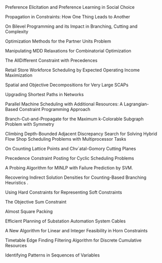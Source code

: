 Preference Elicitation and Preference Learning in Social Choice

Propagation in Constraints: How One Thing Leads to Another

On Bilevel Programming and its Impact in Branching, Cutting and Complexity

Optimization Methods for the Partner Units Problem

Manipulating MDD Relaxations for Combinatorial Optimization

The AllDifferent Constraint with Precedences

Retail Store Workforce Scheduling by Expected Operating Income Maximization

Spatial and Objective Decompositions for Very Large SCAPs

Upgrading Shortest Paths in Networks

Parallel Machine Scheduling with Additional Resources: A Lagrangian-Based Constraint Programming Approach

Branch-Cut-and-Propagate for the Maximum k-Colorable Subgraph Problem with Symmetry

Climbing Depth-Bounded Adjacent Discrepancy Search for Solving Hybrid Flow Shop Scheduling Problems with Multiprocessor Tasks

On Counting Lattice Points and Chv´atal-Gomory Cutting Planes

Precedence Constraint Posting for Cyclic Scheduling Problems

A Probing Algorithm for MINLP with Failure Prediction by SVM.

Recovering Indirect Solution Densities for Counting-Based Branching Heuristics .

Using Hard Constraints for Representing Soft Constraints

The Objective Sum Constraint

Almost Square Packing

Efficient Planning of Substation Automation System Cables

A New Algorithm for Linear and Integer Feasibility in Horn Constraints

Timetable Edge Finding Filtering Algorithm for Discrete Cumulative Resources

Identifying Patterns in Sequences of Variables
